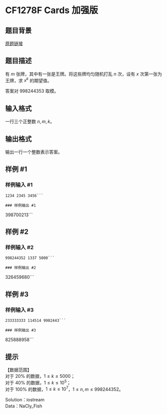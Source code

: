 # CF1278F Cards 加强版

## 题目背景

[原题链接](https://www.luogu.com.cn/problem/CF1278F)

## 题目描述

有 $m$ 张牌，其中有一张是王牌。将这些牌均匀随机打乱 $n$ 次，设有 $x$ 次第一张为王牌，求 $x^k$ 的期望值。

答案对 $998244353$ 取模。

## 输入格式

一行三个正整数 $n,m,k$。

## 输出格式

输出一行一个整数表示答案。

## 样例 #1

### 样例输入 #1
```
1234 2345 3456```

### 样例输出 #1

```
398700213```

## 样例 #2

### 样例输入 #2
```
998244352 1337 5000```

### 样例输出 #2

```
326459680```

## 样例 #3

### 样例输入 #3
```
233333333 114514 9982443```

### 样例输出 #3

```
825888958```

## 提示

【数据范围】  
对于 $20\%$ 的数据，$1\le k \le 5000$；  
对于 $40\%$ 的数据，$1\le k \le 10^5$；  
对于 $100\%$ 的数据，$1\le k \le 10^7$，$1\le n,m \le 998244352$。

Solution：iostream  
Data：NaCly\_Fish
